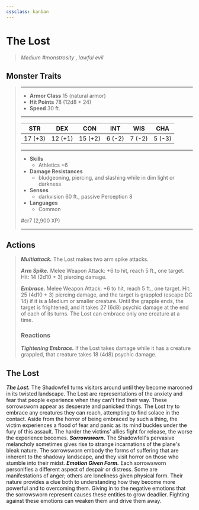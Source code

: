 ```yaml
---
cssclass: kanban
---
```


# The Lost
>*Medium #monstrosity , lawful evil*
## Monster Traits
>___
>- **Armor Class** 15 (natural armor)
>- **Hit Points** 78 (12d8 + 24)
>- **Speed** 30 ft.
>___
>|STR|DEX|CON|INT|WIS|CHA|
>|:---:|:---:|:---:|:---:|:---:|:---:|
>|17 (+3)|12 (+1)|15 (+2)|6 (-2)|7 (-2)|5 (-3)|
>___
>- **Skills**
>	 - Athletics +6
>- **Damage Resistances**
>	 - bludgeoning, piercing, and slashing while in dim light or darkness
>- **Senses**
>	 - darkvision 60 ft., passive Perception 8
>- **Languages**
>	 - Common
>
> #cr7 (2,900 XP)
>___
## Actions
>***Multiattack.*** The Lost makes two arm spike attacks.  
>
>***Arm Spike.*** Melee Weapon Attack: +6 to hit, reach 5 ft., one target. Hit: 14 (2d10 + 3) piercing damage.  
>
>***Embrace.*** Melee Weapon Attack: +6 to hit, reach 5 ft., one target. Hit: 25 (4d10 + 3) piercing damage, and the target is grappled (escape DC 14) if it is a Medium or smaller creature. Until the grapple ends, the target is frightened, and it takes 27 (6d8) psychic damage at the end of each of its turns. The Lost can embrace only one creature at a time.  
>
>### Reactions
>***Tightening Embrace.*** If the Lost takes damage while it has a creature grappled, that creature takes 18 (4d8) psychic damage.
## The Lost
***The Lost.*** The Shadowfell turns visitors around until they become marooned in its twisted landscape. The Lost are representations of the anxiety and fear that people experience when they can't find their way. These sorrowsworn appear as desperate and panicked things.
The Lost try to embrace any creatures they can reach, attempting to find solace in the contact. Aside from the horror of being embraced by such a thing, the victim experiences a flood of fear and panic as its mind buckles under the fury of this assault. The harder the victims' allies fight for release, the worse the experience becomes.
***Sorrowsworn.*** The Shadowfell's pervasive melancholy sometimes gives rise to strange incarnations of the plane's bleak nature. The sorrowsworn embody the forms of suffering that are inherent to the shadowy landscape, and they visit horror on those who stumble into their midst.
***Emotion Given Form.*** Each sorrowsworn personifies a different aspect of despair or distress. Some are manifestations of anger; others are loneliness given physical form. Their nature provides a clue both to understanding how they become more powerful and to overcoming them. Giving in to the negative emotions that the sorrowsworn represent causes these entities to grow deadlier. Fighting against these emotions can weaken them and drive them away.